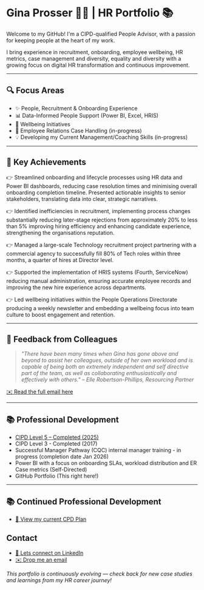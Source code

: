 # Gina Prosser 👩‍💼 | HR Portfolio 📚
Welcome to my GitHub! I'm a CIPD-qualified People Advisor, with a passion for keeping people at the heart of my work.

I bring experience in recruitment, onboarding, employee wellbeing, HR metrics, case management and diversity, equality and diversity with a growing focus on digital HR transformation and continuous improvement.

---

## 🔍 Focus Areas
- ✨ People, Recruitment & Onboarding Experience
- 📊 Data-Informed People Support (Power BI, Excel, HRIS)
- 🌱 Wellbeing Initiatives
- 🤝 Employee Relations Case Handling (in-progress)
- 💡 Developing my Current Management/Coaching Skills (in-progress)

---

## 📄 Key Achievements
👉 Streamlined onboarding and lifecycle processes using HR data and Power BI dashboards, reducing case resolution times and minimising overall onboarding completion timeline. Presented actionable insights to senior stakeholders, translating data into clear, strategic narratives.  

👉 Identified inefficiencies in recruitment, implementing process changes substantially reducing later-stage rejections from approximately 20% to less than 5% improving hiring efficiency and enhancing candidate experience, strengthening the organisations reputation.  

👉 Managed a large-scale Technology recruitment project partnering with a commercial agency to successfully fill 80% of Tech roles within three months, a quarter of hires at Director level.  

👉 Supported the implementation of HRIS systems (Fourth, ServiceNow) reducing manual administration, ensuring accurate employee records and improving the new hire experience across departments.  

👉 Led wellbeing initiatives within the People Operations Directorate producing a weekly newsletter and embedding a wellbeing focus into team culture to boost engagement and retention.

---

## 💬 Feedback from Colleagues

> *"There have been many times when Gina has gone above and beyond to assist her colleagues, outside of her own workload and is capable of being both an extremely independent and self directive part of the team, as well as collaborating enthusiastically and effectively with others." – Elle Robertson-Phillips, Resourcing Partner*

[✉️ Read the full email here](https://github.com/GinaProsser/HR-portfolio-project/blob/2d4bd17a7761bee98da33526dbeb2e1156c24c11/Elle%20Feedback%2020240906.png)

---

## 📚 Professional Development
-  [CIPD Level 5 – Completed (2025)](https://github.com/GinaProsser/HR-portfolio-project/blob/2ed2cb49f710b4ca104c1329aa3331cfc9a42857/CIPD_L5_Certificate_redacted.pdf)
-  CIPD Level 3 - Completed (2017)
-  Successful Manager Pathway (CQC) internal manager training - in progress (completion date Jan 2026)
- Power BI with a focus on onboarding SLAs, workload distribution and ER Case metrics (Self-Directed)  
- GitHub Portfolio (This right here!)

---

## 📚 Continued Professional Development
- [📄 View my current CPD Plan](https://github.com/GinaProsser/HR-portfolio-project/blob/24cca1ef29d4848564cd88fd39bfab7559dd4357/12_month_CPD_GP_%2020250701.pdf)


## Contact
- [💼 Lets connect on LinkedIn](https://www.linkedin.com/in/ginaroseprosser)
- [✉️ Drop me an email](mailto:ginarose93@outlook.com)

 *This portfolio is continuously evolving — check back for new case studies and learnings from my HR career journey!*
